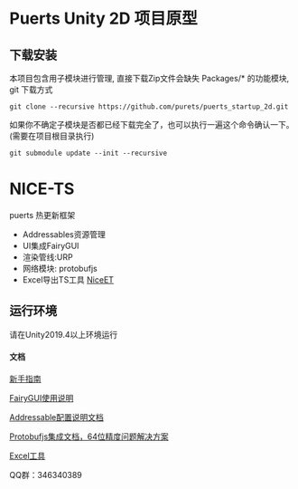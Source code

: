 # Puerts Unity 2D 项目原型
## 下载安装
本项目包含用子模块进行管理, 直接下载Zip文件会缺失 Packages/* 的功能模块, git 下载方式

    git clone --recursive https://github.com/purets/puerts_startup_2d.git
    
如果你不确定子模块是否都已经下载完全了，也可以执行一遍这个命令确认一下。(需要在项目根目录执行)

    git submodule update --init --recursive
    
# NICE-TS

puerts 热更新框架
* Addressables资源管理
* UI集成FairyGUI
* 渲染管线:URP
* 网络模块: protobufjs
* Excel导出TS工具 [NiceET](https://github.com/Justin-sky/Nice-ET/tree/master/Tools/ExcelExporter)


## 运行环境

请在Unity2019.4以上环境运行


#### 文档

[新手指南](https://zhuanlan.zhihu.com/p/206578729)

[FairyGUI使用说明](https://zhuanlan.zhihu.com/p/213926253)

[Addressable配置说明文档](https://zhuanlan.zhihu.com/p/184846532)

[Protobufjs集成文档，64位精度问题解决方案](https://zhuanlan.zhihu.com/p/205342984)

[Excel工具](https://zhuanlan.zhihu.com/p/216183764)

QQ群：346340389
